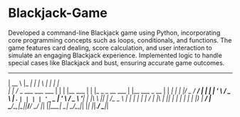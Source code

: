 # Blackjack-Game
Developed a command-line Blackjack game using Python, incorporating core programming concepts such as loops, conditionals, and functions. The game features card dealing, score calculation, and user interaction to simulate an engaging Blackjack experience. Implemented logic to handle special cases like Blackjack and bust, ensuring accurate game outcomes.

 _____                       _____ _            _   _                 _               
|  __ \                     |_   _| |          | \ | |               | |              
| |  \/_   _  ___  ___ ___    | | | |__   ___  |  \| |_   _ _ __ ___ | |__   ___ _ __ 
| | __| | | |/ _ \/ __/ __|   | | | '_ \ / _ \ | . ` | | | | '_ ` _ \| '_ \ / _ \ '__|
| |_\ \ |_| |  __/\__ \__ \   | | | | | |  __/ | |\  | |_| | | | | | | |_) |  __/ |   
 \____/\__,_|\___||___/___/   \_/ |_| |_|\___| \_| \_/\__,_|_| |_| |_|_.__/ \___|_|   
